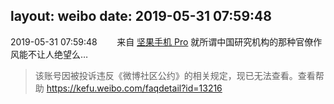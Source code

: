 layout: weibo
date: 2019-05-31 07:59:48
---
<meta name="referrer" content="no-referrer" />

2019-05-31 07:59:48  &nbsp;&nbsp;&nbsp;&nbsp;&nbsp;&nbsp; 来自 <a href="http://app.weibo.com/t/feed/Z4AgP" rel="nofollow">坚果手机 Pro</a>
就所谓中国研究机构的那种官僚作风能不让人绝望么…
>  该账号因被投诉违反《微博社区公约》的相关规定，现已无法查看。查看帮助 https://kefu.weibo.com/faqdetail?id=13216
